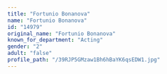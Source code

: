 ```yaml
---
title: "Fortunio Bonanova"
name: "Fortunio Bonanova"
id: "14979"
original_name: "Fortunio Bonanova"
known_for_department: "Acting"
gender: "2"
adult: "false"
profile_path: "/39RJP5GMzaw1Bh6hBaYK6qsEDW1.jpg"
---
```

